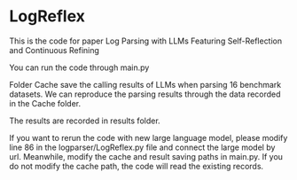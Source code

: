 # LogReflex

This is the code for paper Log Parsing with LLMs Featuring Self-Reflection and Continuous Refining

You can run the code through main.py

Folder Cache save the calling results of LLMs when parsing 16 benchmark datasets. We can reproduce the parsing results through the data recorded in the Cache folder.

The results are recorded in results folder.

If you want to rerun the code with new large language model, please modify line 86 in the logparser/LogReflex.py file and connect the large model by url. Meanwhile, modify the cache and result saving paths in main.py. If you do not modify the cache path, the code will read the existing records.
